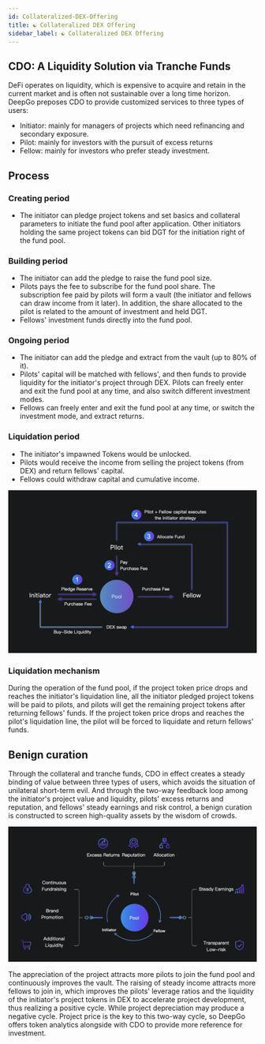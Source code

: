 ```yaml
---
id: Collateralized-DEX-Offering
title: ☯ Collateralized DEX Offering
sidebar_label: ☯ Collateralized DEX Offering
---
```


## CDO: A Liquidity Solution via Tranche Funds
DeFi operates on liquidity, which is expensive to acquire and retain in the current market and is often not sustainable over a long time horizon. DeepGo preposes CDO to provide customized services to three types of users:

- Initiator: mainly for managers of projects which need refinancing and secondary exposure.
- Pilot: mainly for investors with the pursuit of excess returns
- Fellow: mainly for investors who prefer steady investment.
## Process
### Creating period

- The initiator can pledge project tokens and set basics and collateral parameters to initiate the fund pool after application. Other initiators holding the same project tokens can bid DGT for the initiation right of the fund pool.
### Building period

- The initiator can add the pledge to raise the fund pool size.
- Pilots pays the fee to subscribe for the fund pool share. The subscription fee paid by pilots will form a vault (the initiator and fellows can draw income from it later). In addition, the share allocated to the pilot is related to the amount of investment and held DGT.
- Fellows' investment funds directly into the fund pool.
### Ongoing period

- The initiator can add the pledge and extract from the vault (up to 80% of it).
- Pilots' capital will be matched with fellows', and then funds to provide liquidity for the initiator's project through DEX. Pilots can freely enter and exit the fund pool at any time, and also switch different investment modes.
- Fellows can freely enter and exit the fund pool at any time, or switch the investment mode, and extract returns.
### Liquidation period

- The initiator's impawned Tokens would be unlocked.
- Pilots would receive the income from selling the project tokens (from DEX) and return fellows' capital.
- Fellows could withdraw capital and cumulative income.

![image.png](/img/CDO_EN.jpg)
### Liquidation mechanism
During the operation of the fund pool, if the project token price drops and reaches the initiator's liquidation line, all the initiator pledged project tokens will be paid to pilots, and pilots will get the remaining project tokens after returning fellows' funds. If the project token price drops and reaches the pilot's liquidation line, the pilot will be forced to liquidate and return fellows' funds.
## Benign curation
Through the collateral and tranche funds, CDO in effect creates a steady binding of value between three types of users, which avoids the situation of unilateral short-term evil. And through the two-way feedback loop among the initiator's project value and liquidity, pilots' excess returns and reputation, and fellows' steady earnings and risk control, a benign curation is constructed to screen high-quality assets by the wisdom of crowds.

![image.png](/img/user_EN.jpg)

The appreciation of the project attracts more pilots to join the fund pool and continuously improves the vault. The raising of steady income attracts more fellows to join in, which improves the pilots' leverage ratios and the liquidity of the initiator's project tokens in DEX to accelerate project development, thus realizing a positive cycle. While project depreciation may produce a negative cycle. Project price is the key to this two-way cycle, so DeepGo offers token analytics alongside with CDO to provide more reference for investment.


